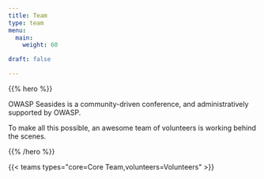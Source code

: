 ```yaml
---
title: Team
type: team
menu:
  main:
    weight: 60

draft: false

---
```


{{% hero %}}

OWASP Seasides is a community-driven conference, and administratively supported by OWASP.

To make all this possible, an awesome team of volunteers is working behind the scenes.

{{% /hero %}}

<!-- ... -->

<!--{{< teams types="core=Core Team,volunteers=Volunteers,cfp=CFP" >}} -->
{{< teams types="core=Core Team,volunteers=Volunteers" >}}
<!-- ... -->

<!--{{% partners categories="" %}}
 # Partners 
{{% /partners %}}
-->
